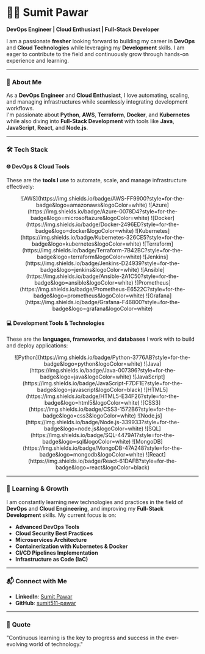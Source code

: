 # 👨‍💻 **Sumit Pawar**  
**DevOps Engineer | Cloud Enthusiast | Full-Stack Developer**  

I am a passionate **fresher** looking forward to building my career in **DevOps** and **Cloud Technologies** while leveraging my **Development** skills. I am eager to contribute to the field and continuously grow through hands-on experience and learning.

---

### 🚀 **About Me**  
As a **DevOps Engineer** and **Cloud Enthusiast**, I love automating, scaling, and managing infrastructures while seamlessly integrating development workflows.  
I'm passionate about **Python**, **AWS**, **Terraform**, **Docker**, and **Kubernetes** while also diving into **Full-Stack Development** with tools like **Java**, **JavaScript**, **React**, and **Node.js**.

---

### 🛠 **Tech Stack**

#### **🌐 DevOps & Cloud Tools**  
These are the **tools I use** to automate, scale, and manage infrastructure effectively:

<p align="center">
  ![AWS](https://img.shields.io/badge/AWS-FF9900?style=for-the-badge&logo=amazonaws&logoColor=white)
  ![Azure](https://img.shields.io/badge/Azure-0078D4?style=for-the-badge&logo=microsoftazure&logoColor=white)
  ![Docker](https://img.shields.io/badge/Docker-2496ED?style=for-the-badge&logo=docker&logoColor=white)
  ![Kubernetes](https://img.shields.io/badge/Kubernetes-326CE5?style=for-the-badge&logo=kubernetes&logoColor=white)
  ![Terraform](https://img.shields.io/badge/Terraform-7B42BC?style=for-the-badge&logo=terraform&logoColor=white)
  ![Jenkins](https://img.shields.io/badge/Jenkins-D24939?style=for-the-badge&logo=jenkins&logoColor=white)
  ![Ansible](https://img.shields.io/badge/Ansible-2A1C50?style=for-the-badge&logo=ansible&logoColor=white)
  ![Prometheus](https://img.shields.io/badge/Prometheus-E6522C?style=for-the-badge&logo=prometheus&logoColor=white)
  ![Grafana](https://img.shields.io/badge/Grafana-F46800?style=for-the-badge&logo=grafana&logoColor=white)
</p>

#### **💻 Development Tools & Technologies**  
These are the **languages, frameworks**, and **databases** I work with to build and deploy applications:

<p align="center">
  ![Python](https://img.shields.io/badge/Python-3776AB?style=for-the-badge&logo=python&logoColor=white)
  ![Java](https://img.shields.io/badge/Java-007396?style=for-the-badge&logo=java&logoColor=white)
  ![JavaScript](https://img.shields.io/badge/JavaScript-F7DF1E?style=for-the-badge&logo=javascript&logoColor=black)
  ![HTML5](https://img.shields.io/badge/HTML5-E34F26?style=for-the-badge&logo=html5&logoColor=white)
  ![CSS3](https://img.shields.io/badge/CSS3-1572B6?style=for-the-badge&logo=css3&logoColor=white)
  ![Node.js](https://img.shields.io/badge/Node.js-339933?style=for-the-badge&logo=node.js&logoColor=white)
  ![SQL](https://img.shields.io/badge/SQL-4479A1?style=for-the-badge&logo=sql&logoColor=white)
  ![MongoDB](https://img.shields.io/badge/MongoDB-47A248?style=for-the-badge&logo=mongodb&logoColor=white)
  ![React](https://img.shields.io/badge/React-61DAFB?style=for-the-badge&logo=react&logoColor=black)
</p>

---

### 🌱 **Learning & Growth**  
I am constantly learning new technologies and practices in the field of **DevOps** and **Cloud Engineering**, and improving my **Full-Stack Development** skills. My current focus is on:

- **Advanced DevOps Tools**  
- **Cloud Security Best Practices**  
- **Microservices Architecture**  
- **Containerization with Kubernetes & Docker**  
- **CI/CD Pipelines Implementation**  
- **Infrastructure as Code (IaC)**  

---

### 📬 **Connect with Me**  
- **LinkedIn**: [Sumit Pawar](https://www.linkedin.com/in/sumit-pawar-b1b6331b9/)  
- **GitHub**: [sumit511-pawar](https://github.com/sumit511-pawar)  

---

### 💬 **Quote**  
"Continuous learning is the key to progress and success in the ever-evolving world of technology."

